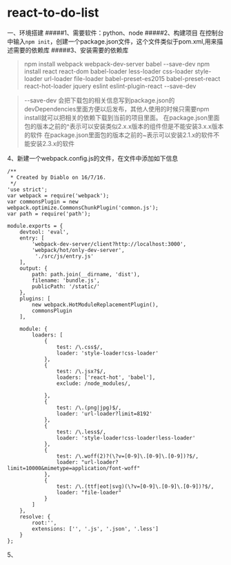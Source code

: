 # react-to-do-list
一、环境搭建
#####1、需要软件：python、node
#####2、构建项目
    在控制台中输入`npm init`，创建一个package.json文件，这个文件类似于pom.xml,用来描述需要的依赖库
#####3、安装需要的依赖库

>npm install webpack webpack-dev-server babel --save-dev
npm install react react-dom babel-loader less-loader css-loader style-loader url-loader file-loader babel-preset-es2015 babel-preset-react react-hot-loader jquery eslint eslint-plugin-react --save-dev

>--save-dev 会把下载包的相关信息写到package.json的devDependencies里面方便以后发布，其他人使用的时候只需要npm install就可以把相关的依赖下载到当前的项目里面。
在package.json里面包的版本之前的^表示可以安装类似2.x.x版本的组件但是不能安装3.x.x版本的软件
在package.json里面包的版本之前的~表示可以安装2.1.x的软件不能安装2.3.x的软件

4、新建一个webpack.config.js的文件，在文件中添加如下信息
```
/**
 * Created by Diablo on 16/7/16.
 */
'use strict';
var webpack = require('webpack');
var commonsPlugin = new webpack.optimize.CommonsChunkPlugin('common.js');
var path = require('path');

module.exports = {
    devtool: 'eval',
    entry: [
        'webpack-dev-server/client?http://localhost:3000',
        'webpack/hot/only-dev-server',
         './src/js/entry.js'
    ],
    output: {
        path: path.join(__dirname, 'dist'),
        filename: 'bundle.js',
        publicPath: '/static/'
    },
    plugins: [
        new webpack.HotModuleReplacementPlugin(),
        commonsPlugin
    ],

    module: {
        loaders: [
            {
                test: /\.css$/,
                loader: 'style-loader!css-loader'
            },
            {
                test: /\.jsx?$/,
                loaders: ['react-hot', 'babel'],
                exclude: /node_modules/,

            },
            {
                test: /\.(png|jpg)$/,
                loader: 'url-loader?limit=8192'
            },
            {
                test: /\.less$/,
                loader: 'style-loader!css-loader!less-loader'
            },
            {
                test: /\.woff(2)?(\?v=[0-9]\.[0-9]\.[0-9])?$/,
                loader: "url-loader?limit=10000&mimetype=application/font-woff"
            },
            {
                test: /\.(ttf|eot|svg)(\?v=[0-9]\.[0-9]\.[0-9])?$/,
                loader: "file-loader"
            }
        ]
    },
    resolve: {
        root:'',
        extensions: ['', '.js', '.json', '.less']
    }
};

```
5、


